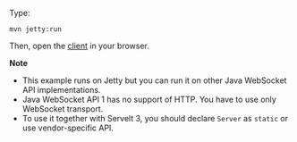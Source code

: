 Type:

```
mvn jetty:run
```

Then, open the [client](http://jsbin.com/soqugi/1/watch?js,console) in your browser.

**Note**

* This example runs on Jetty but you can run it on other Java WebSocket API implementations.
* Java WebSocket API 1 has no support of HTTP. You have to use only WebSocket transport.
* To use it together with Servelt 3, you should declare `Server` as `static` or use vendor-specific API.